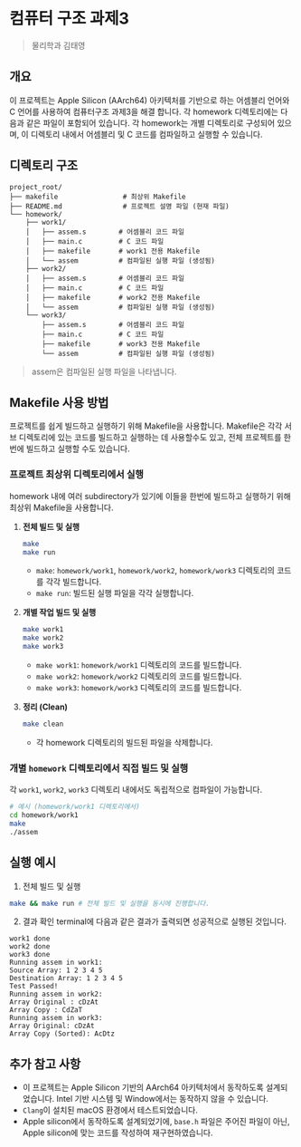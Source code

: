 # 컴퓨터 구조 과제3
> 물리학과 김태영

## 개요
이 프로젝트는 Apple Silicon (AArch64) 아키텍처를 기반으로 하는 어셈블리 언어와 C 언어를 사용하여 컴퓨터구조 과제3을 해결 합니다. 각 homework 디렉토리에는 다음과 같은 파일이 포함되어 있습니다. 각 homework는 개별 디렉토리로 구성되어 있으며, 이 디렉토리 내에서 어셈블리 및 C 코드를 컴파일하고 실행할 수 있습니다.
## 디렉토리 구조
```
project_root/
├── makefile                # 최상위 Makefile
├── README.md               # 프로젝트 설명 파일 (현재 파일)
└── homework/
    ├── work1/
    │   ├── assem.s        # 어셈블리 코드 파일
    │   ├── main.c         # C 코드 파일
    │   ├── makefile       # work1 전용 Makefile
    │   └── assem          # 컴파일된 실행 파일 (생성됨)
    ├── work2/
    │   ├── assem.s        # 어셈블리 코드 파일
    │   ├── main.c         # C 코드 파일
    │   ├── makefile       # work2 전용 Makefile
    │   └── assem          # 컴파일된 실행 파일 (생성됨)
    └── work3/
        ├── assem.s        # 어셈블리 코드 파일
        ├── main.c         # C 코드 파일
        ├── makefile       # work3 전용 Makefile
        └── assem          # 컴파일된 실행 파일 (생성됨)
```

> assem은 컴파일된 실행 파일을 나타냅니다.

## Makefile 사용 방법
프로젝트를 쉽게 빌드하고 실행하기 위해 Makefile을 사용합니다. Makefile은 각각 서브 디렉토리에 있는 코드를 빌드하고 실행하는 데 사용할수도 있고, 전체 프로젝트를 한번에 빌드하고 실행할 수도 있습니다.
### 프로젝트 최상위 디렉토리에서 실행
homework 내에 여러 subdirectory가 있기에 이들을 한번에 빌드하고 실행하기 위해 최상위 Makefile을 사용합니다.
1. **전체 빌드 및 실행**
   ```zsh
   make
   make run
   ```
   - `make`: `homework/work1`, `homework/work2`, `homework/work3` 디렉토리의 코드를 각각 빌드합니다.
   - `make run`: 빌드된 실행 파일을 각각 실행합니다.

2. **개별 작업 빌드 및 실행**
   ```zsh
   make work1
   make work2
   make work3
   ```
   - `make work1`: `homework/work1` 디렉토리의 코드를 빌드합니다.
   - `make work2`: `homework/work2` 디렉토리의 코드를 빌드합니다.
   - `make work3`: `homework/work3` 디렉토리의 코드를 빌드합니다.

3. **정리 (Clean)**
   ```zsh
   make clean
   ```
   - 각 homework 디렉토리의 빌드된 파일을 삭제합니다.

### 개별 `homework` 디렉토리에서 직접 빌드 및 실행
각 `work1`, `work2`, `work3` 디렉토리 내에서도 독립적으로 컴파일이 가능합니다.

```zsh
# 예시 (homework/work1 디렉토리에서)
cd homework/work1
make
./assem
```

## 실행 예시
1. 전체 빌드 및 실행
```zsh
make && make run # 전체 빌드 및 실행을 동시에 진행합니다.
```
2. 결과 확인
terminal에 다음과 같은 결과가 출력되면 성공적으로 실행된 것입니다.
```
work1 done
work2 done
work3 done
Running assem in work1:
Source Array: 1 2 3 4 5 
Destination Array: 1 2 3 4 5 
Test Passed!
Running assem in work2:
Array Original : cDzAt
Array Copy : CdZaT
Running assem in work3:
Array Original: cDzAt
Array Copy (Sorted): AcDtz
```

## 추가 참고 사항
- 이 프로젝트는 Apple Silicon 기반의 AArch64 아키텍처에서 동작하도록 설계되었습니다. Intel 기반 시스템 및 Window에서는 동작하지 않을 수 있습니다.
- `Clang`이 설치된 macOS 환경에서 테스트되었습니다.
- Apple silicon에서 동작하도록 설계되었기에, `base.h` 파일은 주어진 파일이 아닌, Apple silicon에 맞는 코드를 작성하여 재구현하였습니다.